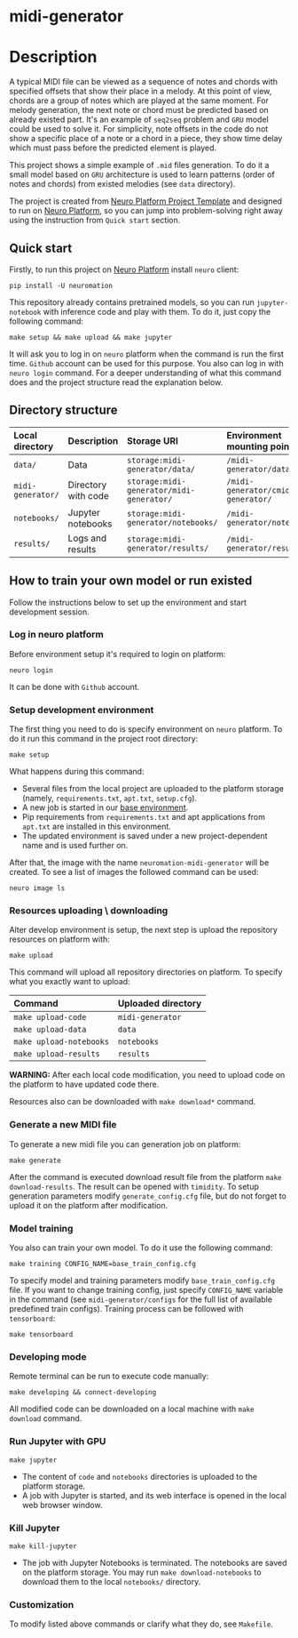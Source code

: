 # midi-generator

# Description

A typical MIDI file can be viewed as a sequence of notes and chords with specified 
offsets that show their place in a melody. At this point of view, chords are a group of notes 
which are played at the same moment. For melody generation, the next note or chord 
must be predicted based on already existed part. It's an example of `seq2seq` problem 
and `GRU` model could be used to solve it. For simplicity, note offsets in the code do not show 
a specific place of a note or a chord in a piece, they show time delay which must pass 
before the predicted element is played.    

This project shows a simple example of `.mid` files generation. 
To do it a small model based on `GRU` architecture is used to learn 
patterns (order of notes and chords) from existed melodies (see `data` directory).

The project is created from 
[Neuro Platform Project Template](https://github.com/neuromation/cookiecutter-neuro-project)
 and  designed to run on [Neuro Platform](https://neu.ro), 
 so you can jump into problem-solving right away using the instruction from `Quick start`
 section.
 
<!---**WARNING:** Please install `git lfs` before cloning this repository. If you installed `git lfs`
after repository cloning, please use the command `git lfs fetch`, otherwise you would not be able to run 
code from this repository.--->

## Quick start

Firstly, to run this project on [Neuro Platform](https://neu.ro) install `neuro` client:

`pip install -U neuromation`

This repository already contains pretrained models, so you can run `jupyter-notebook` with
inference code and play with them. To do it, just copy the following command:

`make setup && make upload && make jupyter`

It will ask you to log in on `neuro` platform when the command is run the first time.
`Github` account can be used for this purpose.
You also can log in with `neuro login` command.
For a deeper understanding of what this command does and the project structure read 
the explanation below.

## Directory structure

| Local directory                      | Description       | Storage URI                                                                  | Environment mounting point |
|:------------------------------------ |:----------------- |:---------------------------------------------------------------------------- |:-------------------------- | 
| `data/`                              | Data              | `storage:midi-generator/data/`                              | `/midi-generator/data/` | 
| `midi-generator/`                    | Directory with code    | `storage:midi-generator/midi-generator/` | `/midi-generator/cmidi-generator/` |
| `notebooks/`                         | Jupyter notebooks | `storage:midi-generator/notebooks/`                         | `/midi-generator/notebooks/` |
| `results/`                           | Logs and results  | `storage:midi-generator/results/`                           | `/midi-generator/results/` |

## How to train your own model or run existed

Follow the instructions below to set up the environment and start development session.

### Log in neuro platform

Before environment setup it's required to login on platform:

`neuro login`

It can be done with `Github` account.

### Setup development environment 
The first thing you need to do is specify environment on `neuro` platform. To do it run this command in the project root
directory:
   
`make setup`

What happens during this command:

* Several files from the local project are uploaded to the platform storage (namely, `requirements.txt`, 
  `apt.txt`, `setup.cfg`).
* A new job is started in our [base environment](https://hub.docker.com/r/neuromation/base). 
* Pip requirements from `requirements.txt` and apt applications from `apt.txt` are installed in this environment.
* The updated environment is saved under a new project-dependent name and is used further on.

After that, the image with the name `neuromation-midi-generator` will be created. To see a list of images 
the followed command can be used:

`neuro image ls`

### Resources uploading \ downloading

Alter develop environment is setup, the next step is upload the repository resources on platform with:

`make upload`

This command will upload all repository directories on platform. To specify what you exactly want 
to upload:

| Command                      | Uploaded directory       | 
|:---------------------------- |:-------------------------| 
| `make upload-code`           | `midi-generator`         | 
| `make upload-data`           | `data`                   |
| `make upload-notebooks`      | `notebooks`              | 
| `make upload-results`        | `results`                | 

**WARNING:** After each local code modification, you need to upload code on the platform to have 
updated code there.

Resources also can be downloaded with `make download*` command.

### Generate a new MIDI file

To generate a new midi file you can generation job on platform:

`make generate`

After the command is executed download result file from the platform `make download-results`. 
The result can be opened with `timidity`. To setup generation parameters modify `generate_config.cfg` file, 
but do not forget to upload it on the platform after modification. 

### Model training

You also can train your own model. To do it use the following command:

`make training CONFIG_NAME=base_train_config.cfg`

To specify model and training parameters modify `base_train_config.cfg` file. 
If you want to change training config, just specify `CONFIG_NAME` variable in the command 
(see `midi-generator/configs` for the full list of available predefined train configs).
Training process can be followed 
with `tensorboard`:

`make tensorboard`

### Developing mode

Remote terminal can be run to execute code manually:

`make developing && connect-developing`

All modified code can be downloaded on a local machine with `make download` command.

### Run Jupyter with GPU 

`make jupyter`

* The content of `code` and `notebooks` directories is uploaded to the platform storage.
* A job with Jupyter is started, and its web interface is opened in the local web browser window.

### Kill Jupyter

`make kill-jupyter`

* The job with Jupyter Notebooks is terminated. The notebooks are saved on the platform storage. You may run 
  `make download-notebooks` to download them to the local `notebooks/` directory.

### Customization

To modify listed above commands or clarify what they do, see `Makefile`. 
